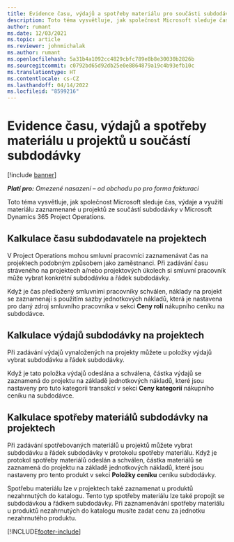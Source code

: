 ```yaml
---
title: Evidence času, výdajů a spotřeby materiálu pro součásti subdodávky
description: Toto téma vysvětluje, jak společnost Microsoft sleduje čas, výdaje a využití materiálu zaznamenané u projektů ze součástí subdodávky v Microsoft Dynamics 365 Project Operations.
author: rumant
ms.date: 12/03/2021
ms.topic: article
ms.reviewer: johnmichalak
ms.author: rumant
ms.openlocfilehash: 5a31b4a1092cc4829cbfc789e8b8e30030b2826b
ms.sourcegitcommit: c0792bd65d92db25e0e8864879a19c4b93efb10c
ms.translationtype: HT
ms.contentlocale: cs-CZ
ms.lasthandoff: 04/14/2022
ms.locfileid: "8599216"
---
```

# <a name="recording-time-expenses-and-material-usage-on-projects-for-subcontracted-components"></a>Evidence času, výdajů a spotřeby materiálu u projektů u součástí subdodávky

[!include [banner](../../includes/dataverse-preview.md)]

_**Platí pro:** Omezené nasazení – od obchodu po pro forma fakturaci_

Toto téma vysvětluje, jak společnost Microsoft sleduje čas, výdaje a využití materiálu zaznamenané u projektů ze součástí subdodávky v Microsoft Dynamics 365 Project Operations.

## <a name="costing-for-subcontractor-time-on-projects"></a>Kalkulace času subdodavatele na projektech
V Project Operations mohou smluvní pracovníci zaznamenávat čas na projektech podobným způsobem jako zaměstnanci. Při zadávání času stráveného na projektech a/nebo projektových úkolech si smluvní pracovník může vybrat konkrétní subdodávku a řádek subdodávky.

Když je čas předložený smluvními pracovníky schválen, náklady na projekt se zaznamenají s použitím sazby jednotkových nákladů, která je nastavena pro daný zdroj smluvního pracovníka v sekci **Ceny rolí** nákupního ceníku na subdodávce.

## <a name="costing-for-subcontracted-expenses-on-projects"></a>Kalkulace výdajů subdodávky na projektech
Při zadávání výdajů vynaložených na projekty můžete u položky výdajů vybrat subdodávku a řádek subdodávky. 

Když je tato položka výdajů odeslána a schválena, částka výdajů se zaznamená do projektu na základě jednotkových nákladů, které jsou nastaveny pro tuto kategorii transakcí v sekci **Ceny kategorií** nákupního ceníku na subdodávce.

## <a name="costing-for-subcontracted-materials-on-projects"></a>Kalkulace spotřeby materiálů subdodávky na projektech
Při zadávání spotřebovaných materiálů u projektů můžete vybrat subdodávku a řádek subdodávky v protokolu spotřeby materiálu. Když je protokol spotřeby materiálů odeslán a schválen, částka materiálů se zaznamená do projektu na základě jednotkových nákladů, které jsou nastaveny pro tento produkt v sekci **Položky ceníku** ceníku subdodávky.

Spotřebu materiálu lze v projektech také zaznamenat u produktů nezahrnutých do katalogu. Tento typ spotřeby materiálu lze také propojit se subdodávkou a řádkem subdodávky. Při zaznamenávání spotřeby materiálu u produktů nezahrnutých do katalogu musíte zadat cenu za jednotku nezahrnutého produktu. 


[!INCLUDE[footer-include](../../includes/footer-banner.md)]
